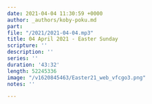 ```yaml
---
date: 2021-04-04 11:30:59 +0000
author: _authors/koby-poku.md
part: 
file: "/2021/2021-04-04.mp3"
title: 04 April 2021 - Easter Sunday
scripture: ''
description: ''
series: ''
duration: '43:32'
length: 52245336
image: "/v1620845463/Easter21_web_vfcgo3.png"
notes: ''

---
```

